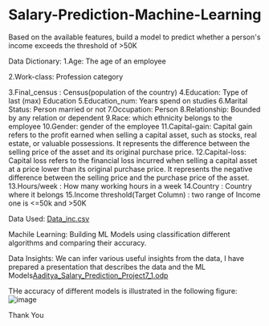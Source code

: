 # Salary-Prediction-Machine-Learning
Based on the available features, build a model to predict whether a person's income exceeds the threshold of >50K


Data Dictionary:
1.Age: The age of an employee

2.Work-class: Profession category

3.Final_census : Census(population of the country)
4.Education: Type of last (max) Education
5.Education_num: Years spend on studies
6.Marital Status: Person married or not
7.Occupation: Person
8.Relationship: Bounded by any relation or dependent
9.Race: which ethnicity belongs to the employee
10.Gender: gender of the employee
11.Capital-gain: Capital gain refers to the profit earned when selling a capital
   asset, such as stocks, real estate, or valuable possessions. It represents the
   difference between the selling price of the asset and its original purchase price.
12.Capital-loss: Capital loss refers to the financial loss incurred when selling a
   capital asset at a price lower than its original purchase price. It represents
   the negative difference between the selling price and the purchase price of the asset.
13.Hours/week : How many working hours in a week
14.Country : Country where it belongs
15.Income threshold(Target Column) : two range of Income one is <=50k and >50K

Data Used:
[Data_inc.csv](https://github.com/Aaditya-Sahu/Salary-Prediction-Machine-Learning/files/11729923/Data_inc.csv)

Machile Learning:
Building ML Models using classification different algorithms and comparing their accuracy.

Data Insights:
We can infer various useful insights from the data, I have prepared a presentation that describes the data and the ML Models[Aaditya_Salary_Prediction_Project7_1.odp](https://github.com/Aaditya-Sahu/Salary-Prediction-Machine-Learning/files/11729992/Aaditya_Salary_Prediction_Project7_1.odp)

THe accuracy of different models is illustrated in the following figure:
![image](https://github.com/Aaditya-Sahu/Salary-Prediction-Machine-Learning/assets/133323238/28f08cae-7d04-4ceb-a7c9-c0bf8bd3ba8b)

Thank You
